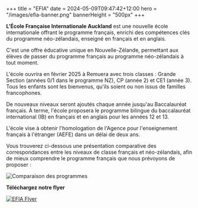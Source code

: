 +++
title = "EFIA"
date = 2024-05-09T09:47:42+12:00
hero = "/images/efia-banner.png"
bannerHeight = "500px"
+++

**L'École Française Internationale Auckland** est une nouvelle école internationale offrant le programme français, enrichi des compétences clés du programme néo-zélandais, enseigné en français et en anglais.

C'est une offre éducative unique en Nouvelle-Zélande, permettant aux élèves de passer du programme français au programme néo-zélandais à tout moment.

L'école ouvrira en février 2025 à Remuera avec trois classes : Grande Section (années 0/1 dans le programme NZ), CP (année 2) et CE1 (année 3). Tous les enfants sont les bienvenus, qu'ils soient ou non issus de familles francophones.

De nouveaux niveaux seront ajoutés chaque année jusqu'au Baccalauréat français. À terme, l'école proposera le programme bilingue du baccalauréat international (IB) en français et en anglais pour les années 12 et 13.

L'école vise à obtenir l'homologation de l'Agence pour l'enseignement français à l'étranger (AEFE) dans un délai de deux ans.

Vous trouverez ci-dessous une présentation comparative des correspondances entre les niveaux de classe français et néo-zélandais, afin de mieux comprendre le programme français que nous prévoyons de proposer :

![Comparaison des programmes](../french-nz-curriculums.png "Comparaison entre les programmes français et néo-zélandais")

**Téléchargez notre flyer**

[![EFIA Flyer](/images/efia-flyer.png "EFIA Flyer")](/efia-flyer.pdf)
